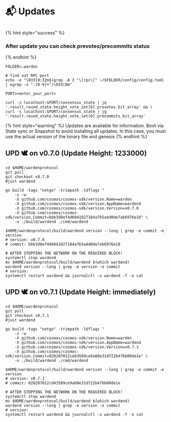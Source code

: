 # 📬 Updates

##

{% hint style="success" %}
### After update you can check prevotes/precommits status
{% endhint %}

```shell
FOLDER=.warden

# find out RPC port
echo -e "\033[0;32m$(grep -A 3 "\[rpc\]" ~/$FOLDER/config/config.toml | egrep -o ":[0-9]+")\033[0m"

PORT=<enter_your_port>

curl -s localhost:$PORT/consensus_state | jq '.result.round_state.height_vote_set[0].prevotes_bit_array' && \
curl -s localhost:$PORT/consensus_state | jq '.result.round_state.height_vote_set[0].precommits_bit_array'
```



{% hint style="warning" %}
Updates are available for information. Boot via State sync or Snapshot to avoid installing all updates. In this case, you must use the actual version of the binary file and genesis
{% endhint %}

## UPD 🕊 on v0.7.0 (Update Height: 1233000)

```shell
cd $HOME/wardenprotocol
git pull
git checkout v0.7.0
#just wardend

go build -tags "netgo" -trimpath -ldflags "
    -s -w
    -X github.com/cosmos/cosmos-sdk/version.Name=warden
    -X github.com/cosmos/cosmos-sdk/version.AppName=wardend
    -X github.com/cosmos/cosmos-sdk/version.Version=v0.7.0
    -X github.com/cosmos/cosmos-sdk/version.Commit=bbb3d8ef4d6041827184a7b5a4d0de7ab6976e18" \
    -o ./build/wardend ./cmd/wardend

$HOME/wardenprotocol/build/wardend version --long | grep -e commit -e version
# version: v0.7.0
# commit: bbb3d8ef4d6041827184a7b5a4d0de7ab6976e18

# AFTER STOPPING THE NETWORK ON THE REQUIRED BLOCK!
systemctl stop wardend
mv $HOME/wardenprotocol/build/wardend $(which wardend)
wardend version --long | grep -e version -e commit
# version: 
systemctl restart wardend && journalctl -u wardend -f -o cat
```

## UPD 🕊 on v0.7.1 (Update Height: immediately)

```shell
cd $HOME/wardenprotocol
git pull
git checkout v0.7.1
#just wardend

go build -tags "netgo" -trimpath -ldflags "
    -s -w
    -X github.com/cosmos/cosmos-sdk/version.Name=warden
    -X github.com/cosmos/cosmos-sdk/version.AppName=wardend
    -X github.com/cosmos/cosmos-sdk/version.Version=v0.7.1
    -X github.com/cosmos/cosmos-sdk/version.Commit=028207012cd43509ce9a60e31df22b476b00de1e" \
    -o ./build/wardend ./cmd/wardend

$HOME/wardenprotocol/build/wardend version --long | grep -e commit -e version
# version: v0.7.1
# commit: 028207012cd43509ce9a60e31df22b476b00de1e

# AFTER STOPPING THE NETWORK ON THE REQUIRED BLOCK!
systemctl stop wardend
mv $HOME/wardenprotocol/build/wardend $(which wardend)
wardend version --long | grep -e version -e commit
# version: 
systemctl restart wardend && journalctl -u wardend -f -o cat
```
